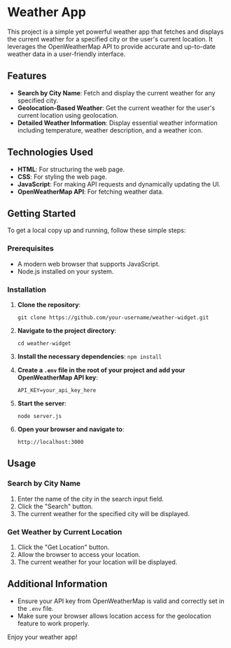 # Weather App

This project is a simple yet powerful weather app that fetches and displays the current weather for a specified city or the user's current location. It leverages the OpenWeatherMap API to provide accurate and up-to-date weather data in a user-friendly interface.

## Features

- **Search by City Name**: Fetch and display the current weather for any specified city.
- **Geolocation-Based Weather**: Get the current weather for the user's current location using geolocation.
- **Detailed Weather Information**: Display essential weather information including temperature, weather description, and a weather icon.

## Technologies Used

- **HTML**: For structuring the web page.
- **CSS**: For styling the web page.
- **JavaScript**: For making API requests and dynamically updating the UI.
- **OpenWeatherMap API**: For fetching weather data.

## Getting Started

To get a local copy up and running, follow these simple steps:

### Prerequisites

- A modern web browser that supports JavaScript.
- Node.js installed on your system.

### Installation

1. **Clone the repository**:

   `git clone https://github.com/your-username/weather-widget.git`
   
3. **Navigate to the project directory**:

   `cd weather-widget
   `
5. **Install the necessary dependencies**:
    `npm install`
   
7. **Create a `.env` file in the root of your project and add your OpenWeatherMap API key**:

    `API_KEY=your_api_key_here`
   
9. **Start the server**:

    `node server.js`
    
12. **Open your browser and navigate to**:

    `http://localhost:3000`
    
## Usage

### Search by City Name

1. Enter the name of the city in the search input field.
2. Click the "Search" button.
3. The current weather for the specified city will be displayed.

### Get Weather by Current Location

1. Click the "Get Location" button.
2. Allow the browser to access your location.
3. The current weather for your location will be displayed.

## Additional Information

- Ensure your API key from OpenWeatherMap is valid and correctly set in the `.env` file.
- Make sure your browser allows location access for the geolocation feature to work properly.

Enjoy your weather app!
